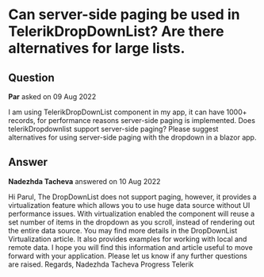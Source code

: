 # Can server-side paging be used in TelerikDropDownList? Are there alternatives for large lists.

## Question

**Par** asked on 09 Aug 2022

I am using TelerikDropDownList component in my app, it can have 1000+ records, for performance reasons server-side paging is implemented. Does telerikDropdownlist support server-side paging? Please suggest alternatives for using server-side paging with the dropdown in a blazor app.

## Answer

**Nadezhda Tacheva** answered on 10 Aug 2022

Hi Parul, The DropDownList does not support paging, however, it provides a virtualization feature which allows you to use huge data source without UI performance issues. With virtualization enabled the component will reuse a set number of items in the dropdown as you scroll, instead of rendering out the entire data source. You may find more details in the DropDownList Virtualization article. It also provides examples for working with local and remote data. I hope you will find this information and article useful to move forward with your application. Please let us know if any further questions are raised. Regards, Nadezhda Tacheva Progress Telerik
